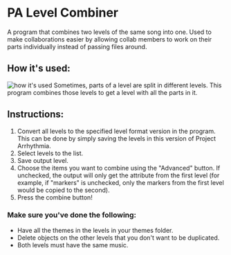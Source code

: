 # PA Level Combiner

A program that combines two levels of the same song into one.
Used to make collaborations easier by allowing collab members to work on their parts individually instead of passing files around.

## How it's used:
![how it's used](https://i.imgur.com/KNIO3u8.png)
Sometimes, parts of a level are split in different levels. This program combines those levels to get a level with all the parts in it.


## Instructions:
1. Convert all levels to the specified level format version in the program.
   This can be done by simply saving the levels in this version of Project Arrhythmia.
2. Select levels to the list.
3. Save output level.
4. Choose the items you want to combine using the "Advanced" button.
   If unchecked, the output will only get the attribute from the first level
   (for example, if "markers" is unchecked, only the markers
   from the first level would be copied to the second).
4. Press the combine button!

### Make sure you've done the following:
- Have all the themes in the levels in your themes folder.
- Delete objects on the other levels that you don't want to be duplicated.
- Both levels must have the same music.
